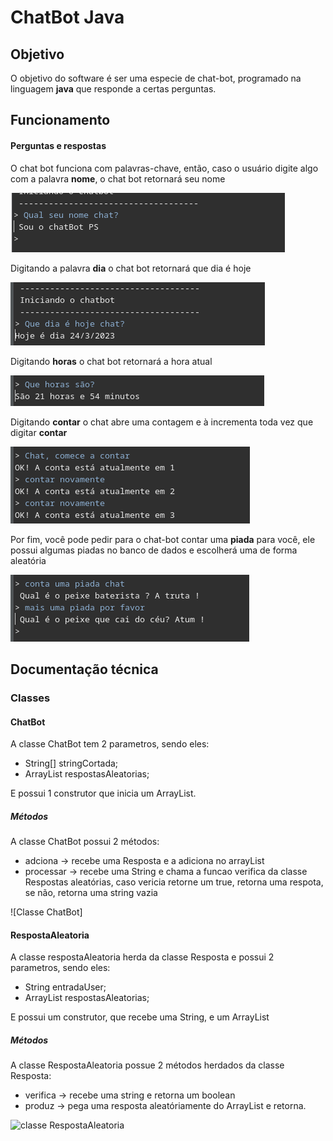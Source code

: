 # ChatBot Java

## Objetivo  

O objetivo do software é ser uma especie de chat-bot, programado na linguagem **java** que responde a certas perguntas.

## Funcionamento  

#### Perguntas e respostas  

O chat bot funciona com palavras-chave, então, caso o usuário digite algo com a palavra **nome**, o chat bot retornará seu nome

![Pergunta Nome CHATBOT](https://github.com/pauloszuparits/Imagens/blob/d9ba44d6c2f280e418382247fcd0b9140ed02426/imgChatBot/NomeCHATBOT.png)

Digitando a palavra **dia** o chat bot retornará que dia é hoje  

![Pergunta dia CHATBOT](https://github.com/pauloszuparits/Imagens/blob/d9ba44d6c2f280e418382247fcd0b9140ed02426/imgChatBot/DiaCHATBOT.png)  

Digitando **horas** o chat bot retornará a hora atual  

![Pergunta horas CHATBOT](https://github.com/pauloszuparits/Imagens/blob/d9ba44d6c2f280e418382247fcd0b9140ed02426/imgChatBot/HoraCHATBOT.png)  

Digitando **contar** o chat abre uma contagem e à incrementa toda vez que digitar **contar**  

![Pedir para contar CHATBOT](https://github.com/pauloszuparits/Imagens/blob/d9ba44d6c2f280e418382247fcd0b9140ed02426/imgChatBot/ContarCHATBOT.png)  

Por fim, você pode pedir para o chat-bot contar uma **piada** para você, ele possui algumas piadas no banco de dados e escolherá uma de forma aleatória  

![Pedir piada CHATBOT](https://github.com/pauloszuparits/Imagens/blob/d9ba44d6c2f280e418382247fcd0b9140ed02426/imgChatBot/PiadaCHATBOT.png)  

## Documentação técnica  

### Classes  

#### ChatBot  

A classe ChatBot tem 2 parametros, sendo eles:  
- String[] stringCortada;
- ArrayList<Resposta> respostasAleatorias;  

E possui 1 construtor que inicia um ArrayList.  

##### Métodos  

A classe ChatBot possui 2 métodos:
- adciona -> recebe uma Resposta e a adiciona no arrayList  
- processar -> recebe uma String e chama a funcao verifica da classe Respostas aleatórias, caso vericia retorne um true, retorna uma respota, se não, retorna uma string vazia  

![Classe ChatBot]  

#### RespostaAleatoria  

A classe respostaAleatoria herda da classe Resposta e possui 2 parametros, sendo eles:
- String entradaUser;
- ArrayList<String> respostasAleatorias;  

E possui um construtor, que recebe uma String, e um ArrayList<String>  

##### Métodos  

A classe RespostaAleatoria possue 2 métodos herdados da classe Resposta:  
- verifica -> recebe uma string e retorna um boolean  
- produz -> pega uma resposta aleatóriamente do ArrayList e retorna.  

![classe RespostaAleatoria]()  



